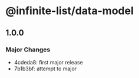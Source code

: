 # @infinite-list/data-model

## 1.0.0

### Major Changes

- 4cdeda8: first major release
- 7b1b3bf: attempt to major
